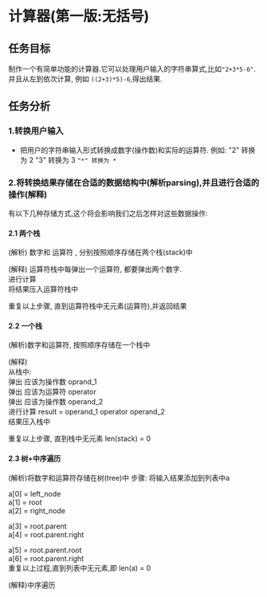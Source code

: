 # 计算器(第一版:无括号)
## 任务目标
制作一个有简单功能的计算器.它可以处理用户输入的字符串算式,比如`"2+3*5-6"`.并且从左到依次计算, 例如 `((2+3)*5)-6`,得出结果.

## 任务分析
### 1.转换用户输入
- 把用户的字符串输入形式转换成数字(操作数)和实际的运算符.
例如:
"2" 转换为 2
"3" 转换为 3
`"*" 转换为 *`


### 2.将转换结果存储在合适的数据结构中(解析parsing),并且进行合适的操作(解释)
有以下几种存储方式,这个将会影响我们之后怎样对这些数据操作:
#### 2.1 两个栈
(解析) 数字和 运算符 , 分别按照顺序存储在两个栈(stack)中

(解释)
运算符栈中每弹出一个运算符, 都要弹出两个数字.
<br>进行计算<br/>
将结果压入运算符栈中

重复以上步骤, 直到运算符栈中无元素(运算符),并返回结果

#### 2.2 一个栈
(解析)数字和运算符, 按照顺序存储在一个栈中  

(解释)    
从栈中:   
弹出 应该为操作数 oprand_1   
弹出 应该为运算符 operator   
弹出 应该为操作数 operand_2   
进行计算 result = operand_1 operator operand_2   
结果压入栈中   

重复以上步骤, 直到栈中无元素 len(stack) = 0


#### 2.3 树+中序遍历
(解析)将数字和运算符存储在树(tree)中 
步骤: 
将输入结果添加到列表中a 

a[0] = left_node     
a[1] = root   
a[2] = right_node   

a[3] = root.parent   
a[4] = root.parent.right   

a[5] = root.parent.root      
a[6] = root.parent.right   
重复以上过程,直到列表中无元素,即 len(a) = 0   

(解释)中序遍历




